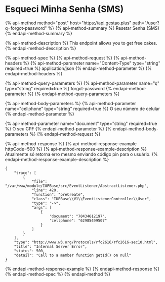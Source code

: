 # Esqueci Minha Senha \(SMS\)

{% api-method method="post" host="https://api.gestao.plus" path="/user?q=forgot-password" %}
{% api-method-summary %}
Resetar Senha \(SMS\)
{% endapi-method-summary %}

{% api-method-description %}
This endpoint allows you to get free cakes.
{% endapi-method-description %}

{% api-method-spec %}
{% api-method-request %}
{% api-method-headers %}
{% api-method-parameter name="Content-Type" type="string" required=true %}
application/json
{% endapi-method-parameter %}
{% endapi-method-headers %}

{% api-method-query-parameters %}
{% api-method-parameter name="q" type="string" required=true %}
forgot-password
{% endapi-method-parameter %}
{% endapi-method-query-parameters %}

{% api-method-body-parameters %}
{% api-method-parameter name="cellphone" type="string" required=true %}
O seu número de celular
{% endapi-method-parameter %}

{% api-method-parameter name="document" type="string" required=true %}
O seu CPF
{% endapi-method-parameter %}
{% endapi-method-body-parameters %}
{% endapi-method-request %}

{% api-method-response %}
{% api-method-response-example httpCode=500 %}
{% api-method-response-example-description %}
Atualmente só retorna erro mesmo enviando código pin para o usuário.
{% endapi-method-response-example-description %}

```
{
    "trace": [
        {
            "file": "/var/www/module/IUPBase/src/EventListener/AbstractListener.php",
            "line": 420,
            "function": "preCreate",
            "class": "IUPBase\\V1\\EventListenerController\\User",
            "type": "->",
            "args": [
                {
                    "document": "70434612197",
                    "cellphone": "62985499507"
                }
            ]
        }
    ],
    "type": "http://www.w3.org/Protocols/rfc2616/rfc2616-sec10.html",
    "title": "Internal Server Error",
    "status": 500,
    "detail": "Call to a member function getId() on null"
}
```
{% endapi-method-response-example %}
{% endapi-method-response %}
{% endapi-method-spec %}
{% endapi-method %}



